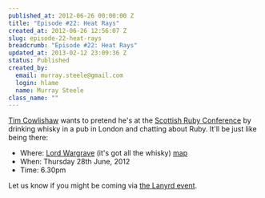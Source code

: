 ```yaml
--- 
published_at: 2012-06-26 00:00:00 Z
title: "Episode #22: Heat Rays"
created_at: 2012-06-26 12:56:07 Z
slug: episode-22-heat-rays
breadcrumb: "Episode #22: Heat Rays"
updated_at: 2013-02-12 23:09:36 Z
status: Published
created_by: 
  email: murray.steele@gmail.com
  login: hlame
  name: Murray Steele
class_name: ""
---
```


[Tim Cowlishaw](http://twitter.com/mistertim/) wants to pretend he's at the [Scottish Ruby Conference](http://scottishrubyconference.com/) by drinking whisky in a pub in London and chatting about Ruby.  It'll be just like being there:

* Where: [Lord Wargrave](http://www.youngs.co.uk/pub-detail.asp?PubID=347) (it's got all the whisky) [map](https://maps.google.co.uk/maps?q=Lord+Wargrave+W1H+5HE&hl=en&hq=Lord+Wargrave+W1H+5HE&radius=15000&t=h&z=16&iwloc=A)
* When: Thursday 28th June, 2012
* Time: 6.30pm

Let us know if you might be coming via [the Lanyrd event](http://lanyrd.com/2012/lrug-nights-june/).
